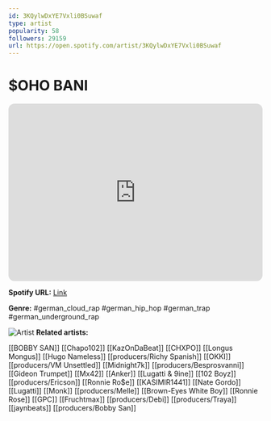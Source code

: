 ```yaml
---
id: 3KQylwDxYE7Vxli0BSuwaf
type: artist
popularity: 58
followers: 29159
url: https://open.spotify.com/artist/3KQylwDxYE7Vxli0BSuwaf
---
```

# $OHO BANI

<iframe style="border-radius:12px" src="https://open.spotify.com/embed/artist/3KQylwDxYE7Vxli0BSuwaf" width="100%" height="352" frameBorder="0" allowfullscreen="" allow="autoplay; clipboard-write; encrypted-media; fullscreen; picture-in-picture" loading="lazy"></iframe>

**Spotify URL:** [Link](https://open.spotify.com/artist/3KQylwDxYE7Vxli0BSuwaf)

**Genre:**  #german_cloud_rap #german_hip_hop #german_trap #german_underground_rap

![Artist](https://i.scdn.co/image/ab6761610000e5eb6156bdef1563176533311890)
**Related artists:**

[[BOBBY SAN]]
[[Chapo102]]
[[KazOnDaBeat]]
[[CHXPO]]
[[Longus Mongus]]
[[Hugo Nameless]]
[[producers/Richy Spanish]]
[[OKKI]]
[[producers/VM Unsettled]]
[[Midnight7k]]
[[producers/Besprosvanni]]
[[Gideon Trumpet]]
[[Mx42]]
[[Anker]]
[[Lugatti & 9ine]]
[[102 Boyz]]
[[producers/Ericson]]
[[Ronnie Ro$e]]
[[KASIMIR1441]]
[[Nate Gordo]]
[[Lugatti]]
[[Monk]]
[[producers/Melle]]
[[Brown-Eyes White Boy]]
[[Ronnie Rose]]
[[GPC]]
[[Fruchtmax]]
[[producers/Debi]]
[[producers/Traya]]
[[jaynbeats]]
[[producers/Bobby San]]
